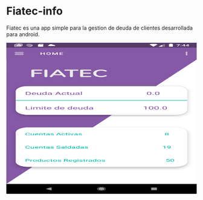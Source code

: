 # Fiatec-info
Fiatec es una app simple para la gestion de deuda de clientes desarrollada para android.


<img src="fiatec_p1.png" height="400px" width="700px"/>


